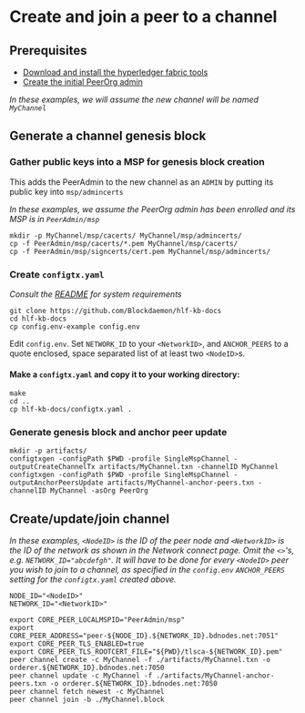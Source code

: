 # Create and join a peer to a channel

## Prerequisites

* [Download and install the hyperledger fabric tools](Tools.md)
* [Create the initial PeerOrg admin](Bootstrap.md)

*In these examples, we will assume the new channel will be named `MyChannel`*

## Generate a channel genesis block

### Gather public keys into a MSP for genesis block creation

This adds the PeerAdmin to the new channel as an `ADMIN` by putting its public key into `msp/admincerts`

*In these examples, we assume the PeerOrg admin has been enrolled and its MSP is in `PeerAdmin/msp`*

```shell
mkdir -p MyChannel/msp/cacerts/ MyChannel/msp/admincerts/
cp -f PeerAdmin/msp/cacerts/*.pem MyChannel/msp/cacerts/
cp -f PeerAdmin/msp/signcerts/cert.pem MyChannel/msp/admincerts/
```

### Create `configtx.yaml`

*Consult the [README](README.md) for system requirements*

```shell
git clone https://github.com/Blockdaemon/hlf-kb-docs
cd hlf-kb-docs
cp config.env-example config.env
```

Edit `config.env`. Set `NETWORK_ID` to your `<NetworkID>`, and `ANCHOR_PEERS` to a quote enclosed, space separated list of at least two `<NodeID>`s.

#### Make a `configtx.yaml` and copy it to your working directory:

```
make
cd ..
cp hlf-kb-docs/configtx.yaml .
```

### Generate genesis block and anchor peer update

```shell
mkdir -p artifacts/
configtxgen -configPath $PWD -profile SingleMspChannel -outputCreateChannelTx artifacts/MyChannel.txn -channelID MyChannel
configtxgen -configPath $PWD -profile SingleMspChannel -outputAnchorPeersUpdate artifacts/MyChannel-anchor-peers.txn -channelID MyChannel -asOrg PeerOrg
```

## Create/update/join channel

*In these examples, `<NodeID>` is the ID of the peer node and `<NetworkID>` is the ID of the network as shown in the Network connect page. Omit the `<>`'s, e.g. `NETWORK_ID="abcdefgh"`. It will have to be done for every `<NodeID>` peer you wish to join to a channel, as specified in the `config.env` `ANCHOR_PEERS` setting for the `configtx.yaml` created above.*

```shell
NODE_ID="<NodeID>"
NETWORK_ID="<NetworkID>"

export CORE_PEER_LOCALMSPID="PeerAdmin/msp"
export CORE_PEER_ADDRESS="peer-${NODE_ID}.${NETWORK_ID}.bdnodes.net:7051"
export CORE_PEER_TLS_ENABLED=true
export CORE_PEER_TLS_ROOTCERT_FILE="${PWD}/tlsca-${NETWORK_ID}.pem"
peer channel create -c MyChannel -f ./artifacts/MyChannel.txn -o orderer.${NETWORK_ID}.bdnodes.net:7050
peer channel update -c MyChannel -f ./artifacts/MyChannel-anchor-peers.txn -o orderer.${NETWORK_ID}.bdnodes.net:7050
peer channel fetch newest -c MyChannel
peer channel join -b ./MyChannel.block
```
